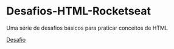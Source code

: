 # Desafios-HTML-Rocketseat
 Uma série de desafios básicos para praticar conceitos de HTML

[Desafio](https://efficient-sloth-d85.notion.site/Desafios-HTML-ed0f6368d34d44ffab92686b9dc93229)